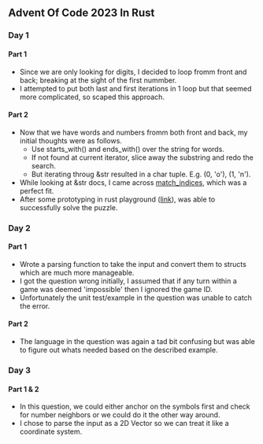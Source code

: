 ## Advent Of Code 2023 In Rust

### Day 1

#### Part 1

* Since we are only looking for digits, I decided to loop fromm front and back;
breaking at the sight of the first nummber.
* I attempted to put both last and first iterations in 1 loop but that seemed
more complicated, so scaped this approach.

#### Part 2

* Now that we have words and numbers fromm both front and back, my initial
thoughts were as follows.
    * Use starts_with() and ends_with() over the string for words.
    * If not found at current iterator, slice away the substring and redo the
    search.
    * But iterating throug &str resulted in a char tuple. E.g. (0, 'o'), (1, 'n').
* While looking at &str docs, I came across [match_indices](https://doc.rust-lang.org/std/primitive.str.html#method.match_indices), which was a perfect fit.
* After some prototyping in rust playground ([link](https://play.rust-lang.org/?version=beta&mode=debug&edition=2015&gist=89ea333906aa2b4bcea573883a3dc869)), was able to successfully solve the puzzle.

### Day 2

#### Part 1

* Wrote a parsing function to take the input and convert them to structs which
are much more manageable.
* I got the question wrong initially, I assumed that if any turn within a game
was deemed 'impossible' then I ignored the game ID.
* Unfortunately the unit test/example in the question was unable to catch the 
error.

#### Part 2

* The language in the question was again a tad bit confusing but was able to
figure out whats needed based on the described example.

### Day 3

#### Part 1 & 2

* In this question, we could either anchor on the symbols first and check for
number neighbors or we could do it the other way around.
* I chose to parse the input as a 2D Vector so we can treat it like a
coordinate system.
